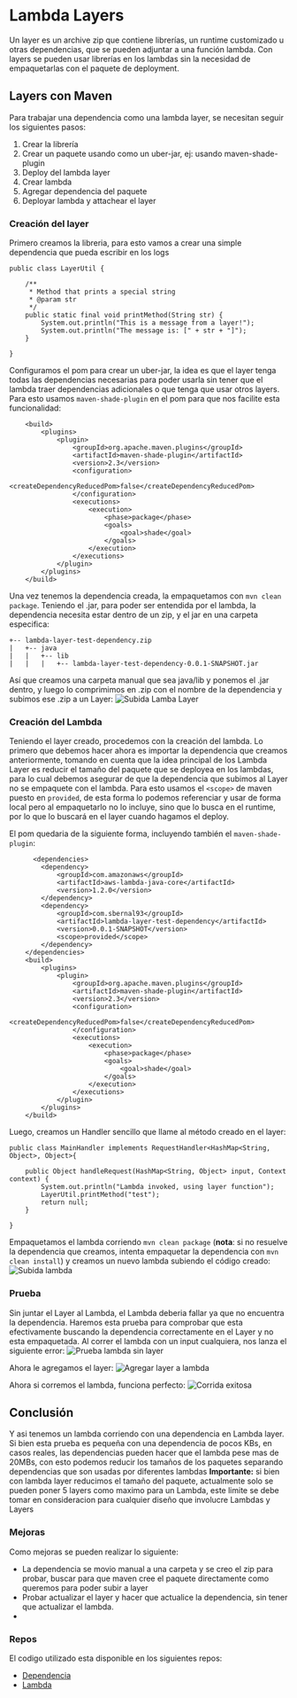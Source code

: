 
# Lambda Layers
Un layer es un archive zip que contiene librerías, un runtime customizado u otras dependencias, que se pueden adjuntar a una función lambda. Con layers se pueden usar librerías en los lambdas sin la necesidad de empaquetarlas con el paquete de deployment. 

## Layers con Maven
Para trabajar una dependencia como una lambda layer, se necesitan seguir los siguientes pasos:

 1. Crear la librería
 2. Crear un paquete usando como un uber-jar, ej: usando maven-shade-plugin
 3. Deploy del lambda layer
 4. Crear lambda
 5. Agregar dependencia del paquete
 6. Deployar lambda y attachear el layer

### Creación del layer

Primero creamos la libreria, para esto vamos a crear una simple dependencia que pueda escribir en los logs
```
public class LayerUtil {
    
    /**
     * Method that prints a special string 
     * @param str
     */
    public static final void printMethod(String str) {
        System.out.println("This is a message from a layer!");
        System.out.println("The message is: [" + str + "]");
    }

}
```
Configuramos el pom para crear un uber-jar, la idea es que el layer tenga todas las dependencias necesarias para poder usarla sin tener que el lambda traer dependencias adicionales o que tenga que usar otros layers. Para esto usamos ``maven-shade-plugin`` en el pom para que nos facilite esta funcionalidad:
```
	<build>
		<plugins>
			<plugin>
				<groupId>org.apache.maven.plugins</groupId>
				<artifactId>maven-shade-plugin</artifactId>
				<version>2.3</version>
				<configuration>
					<createDependencyReducedPom>false</createDependencyReducedPom>
				</configuration>
				<executions>
					<execution>
						<phase>package</phase>
						<goals>
							<goal>shade</goal>
						</goals>
					</execution>
				</executions>
			</plugin>
		</plugins>
	</build>
```
Una vez tenemos la dependencia creada, la empaquetamos con ``mvn clean package``. Teniendo el .jar, para poder ser entendida por el lambda, la dependencia necesita estar dentro de un zip, y el jar en una carpeta especifica: 
```
+-- lambda-layer-test-dependency.zip
|   +-- java
|	|	+-- lib
|	|	|	+-- lambda-layer-test-dependency-0.0.1-SNAPSHOT.jar
```
Así que creamos una carpeta manual que sea java/lib y ponemos el .jar dentro, y luego lo comprimimos en .zip con el nombre de la dependencia y subimos ese .zip a un Layer:
![Subida Lamba Layer](https://imgur.com/n4kq8Zc.png)

### Creación del Lambda
Teniendo el layer creado, procedemos con la creación del lambda. 
Lo primero que debemos hacer ahora es importar la dependencia que creamos anteriormente, tomando en cuenta que la idea principal de los Lambda Layer es reducir el tamaño del paquete que se deployea en los lambdas, para lo cual debemos asegurar de que la dependencia que subimos al Layer no se empaquete con el lambda. Para esto usamos el ``<scope>`` de maven puesto en ``provided``, de esta forma lo podemos referenciar y usar de forma local pero al empaquetarlo no lo incluye, sino que lo busca en el runtime, por lo que lo buscará en el layer cuando hagamos el deploy.

El pom quedaria de la siguiente forma, incluyendo también el ``maven-shade-plugin``:
```
      <dependencies>
        <dependency>
            <groupId>com.amazonaws</groupId>
            <artifactId>aws-lambda-java-core</artifactId>
            <version>1.2.0</version>
        </dependency>
        <dependency>
        	<groupId>com.sbernal93</groupId>
        	<artifactId>lambda-layer-test-dependency</artifactId>
        	<version>0.0.1-SNAPSHOT</version>
        	<scope>provided</scope>
        </dependency>
    </dependencies>
    <build>
        <plugins>
            <plugin>
                <groupId>org.apache.maven.plugins</groupId>
                <artifactId>maven-shade-plugin</artifactId>
                <version>2.3</version>
                <configuration>
                    <createDependencyReducedPom>false</createDependencyReducedPom>
                </configuration>
                <executions>
                    <execution>
                        <phase>package</phase>
                        <goals>
                            <goal>shade</goal>
                        </goals>
                    </execution>
                </executions>
            </plugin>
        </plugins>
    </build>
```

Luego, creamos un Handler sencillo que llame al método creado en el layer:

```
public class MainHandler implements RequestHandler<HashMap<String, Object>, Object>{

    public Object handleRequest(HashMap<String, Object> input, Context context) {
        System.out.println("Lambda invoked, using layer function");
        LayerUtil.printMethod("test");
        return null;
    }

}
```
Empaquetamos el lambda corriendo ``mvn clean package`` (**nota**: si no resuelve la dependencia que creamos, intenta empaquetar la dependencia con ``mvn clean install``) y creamos un nuevo lambda subiendo el código creado:
![Subida lambda](https://imgur.com/mN4Ig0T.png)

### Prueba
Sin juntar el Layer al Lambda, el Lambda deberia fallar ya que no encuentra la dependencia. Haremos esta prueba para comprobar que esta efectivamente buscando la dependencia correctamente en el Layer y no esta empaquetada.
Al correr el lambda con un input cualquiera, nos lanza el siguiente error:
![Prueba lambda sin layer](https://imgur.com/4pR1Go4.png)

Ahora le agregamos el layer:
![Agregar layer a lambda](https://imgur.com/rv44Rhm.png)

Ahora si corremos el lambda, funciona perfecto:
![Corrida exitosa](https://imgur.com/drFc9pf.png)

## Conclusión
Y asi tenemos un lambda corriendo con una dependencia en Lambda layer. Si bien esta prueba es pequeña con una dependencia de pocos KBs, en casos reales, las dependencias pueden hacer que el lambda pese mas de 20MBs, con esto podemos reducir los tamaños de los paquetes separando dependencias que son usadas por diferentes lambdas
**Importante:** si bien con lambda layer reducimos el tamaño del paquete, actualmente solo se pueden poner 5 layers como maximo para un Lambda, este limite se debe tomar en consideracion para cualquier diseño que involucre Lambdas y Layers

### Mejoras
Como mejoras se pueden realizar lo siguiente:

 - La dependencia se movio manual a una carpeta y se creo el zip para probar, buscar para que maven cree el paquete directamente como queremos para poder subir a layer
 - Probar actualizar el layer y hacer que actualice la dependencia, sin tener que actualizar el lambda.
 - 
### Repos
El codigo utilizado esta disponible en los siguientes repos:
 - [Dependencia](https://github.com/sbernal93/lambda-layer-test-dependency)
 - [Lambda](https://github.com/sbernal93/lambda-layer-test)
